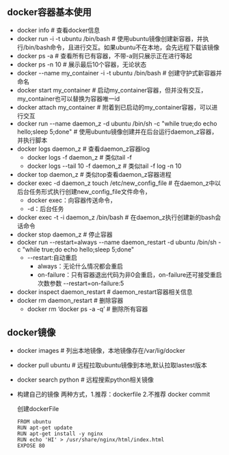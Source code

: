 ## docker容器基本使用
- docker info    # 查看docker信息
- docker run -i -t ubuntu /bin/bash   # 使用ubuntu镜像创建新容器，并执行/bin/bash命令，且进行交互。如果ubuntu不在本地，会先远程下载该镜像
- docker ps -a    # 查看所有已有容器，不带-a则只展示正在进行等起
- docker ps -n 10    # 展示最后10个容器，无论状态
- docker --name my_container -i -t ubuntu /bin/bash    # 创建守护式新容器并命名
- docker start my_container    # 启动my_container容器，但并没有交互， my_container也可以替换为容器唯一id
- docker attach my_container    # 附着到已启动的my_container容器，可以进行交互
- docker run --name daemon_z -d ubuntu /bin/sh -c "while true;do echo hello;sleep 5;done"    # 使用ubuntu镜像创建并在后台运行daemon_z容器，并执行脚本
- docker logs daemon_z    # 查看daemon_z容器log
  - docker logs -f daemon_z    # 类似tail -f
  - docker logs --tail 10 -f daemon_z    # 类似tail -f log -n 10
- docker top daemon_z    # 类似top查看daemon_z容器进程
- docker exec -d daemon_z touch /etc/new_config_file    # 在daemon_z中以后台任务形式执行创建new_config_file文件命令，
  - docker exec：向容器传送命令， 
  - -d：后台任务
- docker exec -t -i daemon_z /bin/bash    # 在daemon_z执行创建新的bash会话命令
- docker stop daemon_z    # 停止容器
- docker run --restart=always --name daemon_restart -d ubuntu /bin/sh -c "while true;do echo hello;sleep 5;done"
  - --restart:自动重启  
    - always：无论什么情况都会重启  
    - on-failure：只有容器退出代码为非0会重启，on-failure还可接受重启次数参数  --restart=on-failure:5
- docker inspect daemon_restart  # daemon_restart容器相关信息
- docker rm daemon_restart  # 删除容器
  - docker rm ‘docker ps -a -q’  # 删除所有容器
  
## docker镜像
- docker images    # 列出本地镜像，本地镜像存在/var/lig/docker
- docker pull ubuntu  # 远程拉取ubuntu镜像到本地,默认拉取lastest版本
- docker search python  # 远程搜索python相关镜像
- 构建自己的镜像 两种方式，1.推荐：dockerfile  2.不推荐 docker commit
  
  创建dockerFile
  ```
  FROM ubuntu
  RUN apt-get update
  RUN apt-get install -y nginx
  RUN echo 'HI' > /usr/share/nginx/html/index.html
  EXPOSE 80
  ```
